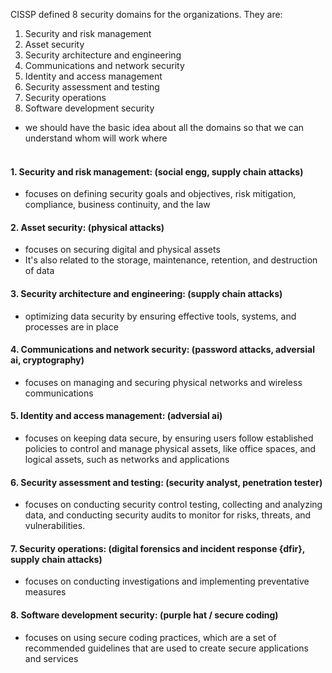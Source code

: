 CISSP defined 8 security domains for the organizations. They are:
1. Security and risk management
2. Asset security
3. Security architecture and engineering
4. Communications and network security
5. Identity and access management
6. Security assessment and testing
7. Security operations
8. Software development security

- we should have the basic idea about all the domains so that we can understand whom will work where
<br><br>

#### 1. Security and risk management: (social engg, supply chain attacks)
- focuses on defining security goals and objectives, risk mitigation, compliance, business continuity, and the law

#### 2. Asset security: (physical attacks)
-  focuses on securing digital and physical assets
- It's also related to the storage, maintenance, retention, and destruction of data

#### 3. Security architecture and engineering: (supply chain attacks)
- optimizing data security by ensuring effective tools, systems, and processes are in place

#### 4. Communications and network security: (password attacks, adversial ai, cryptography)
- focuses on managing and securing physical networks and wireless communications

#### 5. Identity and access management: (adversial ai)
-  focuses on keeping data secure, by ensuring users follow established policies to control and manage physical assets, like office spaces, and logical assets, such as networks and applications

#### 6. Security assessment and testing: (security analyst, penetration tester)
- focuses on conducting security control testing, collecting and analyzing data, and conducting security audits to monitor for risks, threats, and vulnerabilities.

#### 7. Security operations: (digital forensics and incident response {dfir}, supply chain attacks)
- focuses on conducting investigations and implementing preventative measures

#### 8. Software development security: (purple hat / secure coding)
- focuses on using secure coding practices, which are a set of recommended guidelines that are used to create secure applications and services
